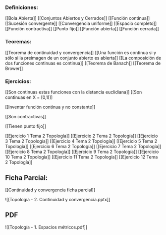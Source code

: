 
### Definiciones:

[[Bola Abierta]]
[[Conjuntos Abiertos y Cerrados]]
[[Función continua]]
[[Sucesión convergente]]
[[Convergencia uniforme]]
[[Espacio completo]]
[[Función contractiva]]
[[Punto fijo]]
[[Función abierta]]
[[Función cerrada]]
### Teoremas:

[[Teorema de continuidad y convergencia]] 
[[Una función es continua si y sólo si la preimagen de un conjunto abierto es abierta]] 
[[La composición de dos funciones continuas es continua]] 
[[Teorema de Banach]] 
[[Teorema de Brower]]
### Ejercicios:

[[Son continuas estas funciones con la distancia euclidiana]] 
[[Son continuas en X = [0,1)]]

[[Inventar función continua y no constante]]

[[Son contractivas]] 

[[Tienen punto fijo]] 

[[Ejercicio 1 Tema 2 Topología]]
[[Ejercicio 2 Tema 2 Topología]]
[[Ejercicio 3 Tema 2 Topología]]
[[Ejercicio 4 Tema 2 Topología]] 
[[Ejercicio 5 Tema 2 Topología]] 
[[Ejercicio 6 Tema 2 Topología]] 
[[Ejercicio 7 Tema 2 Topología]]
[[Ejercicio 8 Tema 2 Topología]]
[[Ejercicio 9 Tema 2 Topología]]
[[Ejercicio 10 Tema 2 Topología]]
[[Ejercicio 11 Tema 2 Topología]]
[[Ejercicio 12 Tema 2 Topología]]

## Ficha Parcial:

[[Continuidad y convergencia ficha parcial]]


![[Topología - 2. Continuidad y convergencia.pptx]]

## PDF

![[Topología - 1. Espacios métricos.pdf]]